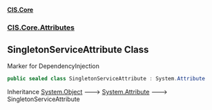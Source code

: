 #### [CIS.Core](index.md 'index')
### [CIS.Core.Attributes](CIS.Core.Attributes.md 'CIS.Core.Attributes')

## SingletonServiceAttribute Class

Marker for DependencyInjection

```csharp
public sealed class SingletonServiceAttribute : System.Attribute
```

Inheritance [System.Object](https://docs.microsoft.com/en-us/dotnet/api/System.Object 'System.Object') &#129106; [System.Attribute](https://docs.microsoft.com/en-us/dotnet/api/System.Attribute 'System.Attribute') &#129106; SingletonServiceAttribute
